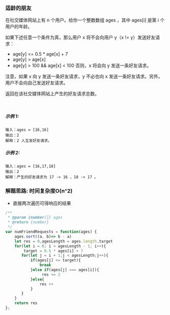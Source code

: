 ### 适龄的朋友
在社交媒体网站上有 n 个用户。给你一个整数数组 ages ，其中 ages[i] 是第 i 个用户的年龄。

如果下述任意一个条件为真，那么用户 x 将不会向用户 y（x != y）发送好友请求：

- age[y] <= 0.5 * age[x] + 7
- age[y] > age[x]
- age[y] > 100 && age[x] < 100
否则，x 将会向 y 发送一条好友请求。

注意，如果 x 向 y 发送一条好友请求，y 不必也向 x 发送一条好友请求。另外，用户不会向自己发送好友请求。

返回在该社交媒体网站上产生的好友请求总数。

 
##### 示例 1:

    输入：ages = [16,16]
    输出：2
    解释：2 人互发好友请求。

##### 示例 2:

    输入：ages = [16,17,18]
    输出：2
    解释：产生的好友请求为 17 -> 16 ，18 -> 17 。

### 解题思路: 时间复杂度O(n^2)
- 直接两次遍历可得响应的结果

```js
/**
 * @param {number[]} ages
 * @return {number}
 */
var numFriendRequests = function(ages) {
    ages.sort((a, b)=> b - a)
    let res = 0,agesLength = ages.length,target
    for(let i = 0; i < agesLength - 1; i++){
        target = 0.5 * ages[i] + 7
       for(let j = i + 1;j < agesLength;j++){
           if(ages[j] <= target){
               break
           }else if(ages[j] === ages[i]){
                res += 2
           }else{
               res ++
           }
       }
    }   
    return res
};
```
